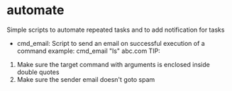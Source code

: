 # automate
Simple scripts to automate repeated tasks and to add notification for tasks

* cmd_email:
Script to send an email on successful execution of a command
example: cmd_email "ls" abc.com
TIP:
1. Make sure the target command with arguments is enclosed inside double quotes
2. Make sure the sender email doesn't goto spam
